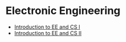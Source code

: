 # Electronic Engineering

* [Introduction to EE and CS I](https://ocw.mit.edu/courses/electrical-engineering-and-computer-science/6-01sc-introduction-to-electrical-engineering-and-computer-science-i-spring-2011/)
* [Introduction to EE and CS II](https://ocw.mit.edu/courses/electrical-engineering-and-computer-science/6-02-introduction-to-eecs-ii-digital-communication-systems-fall-2012/)
